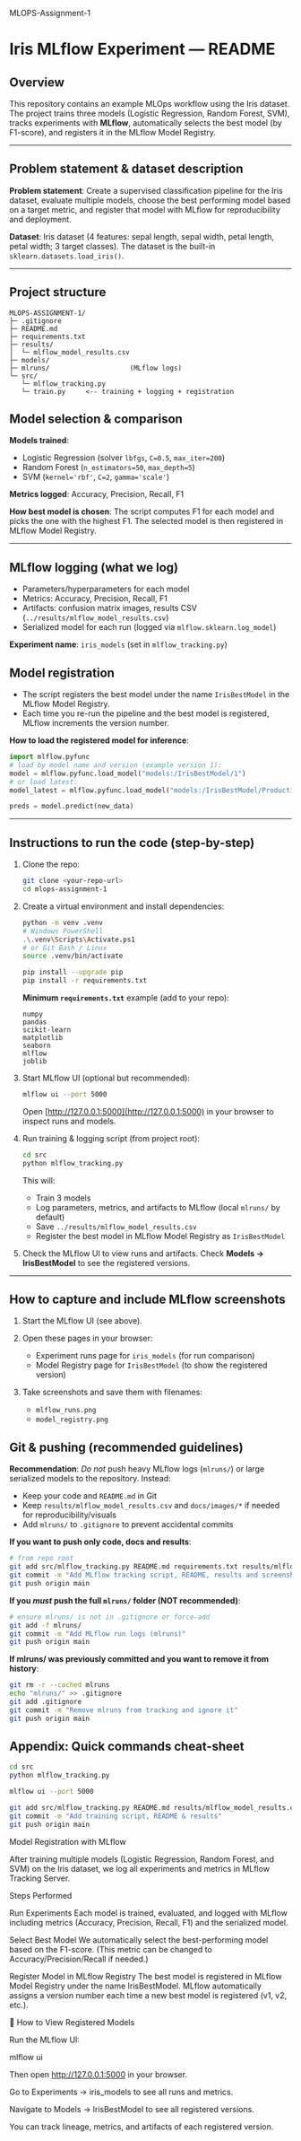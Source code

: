 MLOPS-Assignment-1

# Iris MLflow Experiment — README

## Overview

This repository contains an example MLOps workflow using the Iris dataset. The project trains three models (Logistic Regression, Random Forest, SVM), tracks experiments with **MLflow**, automatically selects the best model (by F1-score), and registers it in the MLflow Model Registry.

---

## Problem statement & dataset description

**Problem statement**: Create a supervised classification pipeline for the Iris dataset, evaluate multiple models, choose the best performing model based on a target metric, and register that model with MLflow for reproducibility and deployment.

**Dataset**: Iris dataset (4 features: sepal length, sepal width, petal length, petal width; 3 target classes). The dataset is the built-in `sklearn.datasets.load_iris()`.

---

## Project structure

```
MLOPS-ASSIGNMENT-1/
├─ .gitignore
├─ README.md                
├─ requirements.txt         
├─ results/
│  └─ mlflow_model_results.csv
├─ models/                    
├─ mlruns/                    (MLflow logs)
└─ src/
   └─ mlflow_tracking.py
   └─ train.py     <-- training + logging + registration
```


## Model selection & comparison

**Models trained**:

* Logistic Regression (solver `lbfgs`, `C=0.5`, `max_iter=200`)
* Random Forest (`n_estimators=50`, `max_depth=5`)
* SVM (`kernel='rbf'`, `C=2`, `gamma='scale'`)

**Metrics logged**: Accuracy, Precision, Recall, F1

**How best model is chosen**: The script computes F1 for each model and picks the one with the highest F1. The selected model is then registered in MLflow Model Registry.

---

## MLflow logging (what we log)

* Parameters/hyperparameters for each model
* Metrics: Accuracy, Precision, Recall, F1
* Artifacts: confusion matrix images, results CSV (`../results/mlflow_model_results.csv`)
* Serialized model for each run (logged via `mlflow.sklearn.log_model`)

**Experiment name**: `iris_models` (set in `mlflow_tracking.py`)

## Model registration

* The script registers the best model under the name `IrisBestModel` in the MLflow Model Registry.
* Each time you re-run the pipeline and the best model is registered, MLflow increments the version number.

**How to load the registered model for inference**:

```python
import mlflow.pyfunc
# load by model name and version (example version 1):
model = mlflow.pyfunc.load_model("models:/IrisBestModel/1")
# or load latest:
model_latest = mlflow.pyfunc.load_model("models:/IrisBestModel/Production")  # if promoted

preds = model.predict(new_data)
```

---

## Instructions to run the code (step-by-step)

1. Clone the repo:

   ```bash
   git clone <your-repo-url>
   cd mlops-assignment-1
   ```

2. Create a virtual environment and install dependencies:

   ```bash
   python -m venv .venv
   # Windows PowerShell
   .\.venv\Scripts\Activate.ps1
   # or Git Bash / Linux
   source .venv/bin/activate

   pip install --upgrade pip
   pip install -r requirements.txt
   ```

   **Minimum `requirements.txt`** example (add to your repo):

   ```text
   numpy
   pandas
   scikit-learn
   matplotlib
   seaborn
   mlflow
   joblib
   ```

3. Start MLflow UI (optional but recommended):

   ```bash
   mlflow ui --port 5000
   ```

   Open [http://127.0.0.1:5000](http://127.0.0.1:5000) in your browser to inspect runs and models.

4. Run training & logging script (from project root):

   ```bash
   cd src
   python mlflow_tracking.py
   ```

   This will:

   * Train 3 models
   * Log parameters, metrics, and artifacts to MLflow (local `mlruns/` by default)
   * Save `../results/mlflow_model_results.csv`
   * Register the best model in MLflow Model Registry as `IrisBestModel`

5. Check the MLflow UI to view runs and artifacts. Check **Models → IrisBestModel** to see the registered versions.

---

## How to capture and include MLflow screenshots

1. Start the MLflow UI (see above).

2. Open these pages in your browser:

   * Experiment runs page for `iris_models` (for run comparison)
   * Model Registry page for `IrisBestModel` (to show the registered version)

3. Take screenshots and save them with filenames:

   * `mlflow_runs.png`
   * `model_registry.png`

## Git & pushing (recommended guidelines)

**Recommendation**: *Do not* push heavy MLflow logs (`mlruns/`) or large serialized models to the repository. Instead:

* Keep your code and `README.md` in Git
* Keep `results/mlflow_model_results.csv` and `docs/images/*` if needed for reproducibility/visuals
* Add `mlruns/` to `.gitignore` to prevent accidental commits

**If you want to push only code, docs and results**:

```bash
# from repo root
git add src/mlflow_tracking.py README.md requirements.txt results/mlflow_model_results.csv docs/images/*
git commit -m "Add MLflow tracking script, README, results and screenshots"
git push origin main
```

**If you *must* push the full `mlruns/` folder (NOT recommended)**:

```bash
# ensure mlruns/ is not in .gitignore or force-add
git add -f mlruns/
git commit -m "Add MLflow run logs (mlruns)"
git push origin main
```

**If mlruns/ was previously committed and you want to remove it from history**:

```bash
git rm -r --cached mlruns
echo "mlruns/" >> .gitignore
git add .gitignore
git commit -m "Remove mlruns from tracking and ignore it"
git push origin main
```

## Appendix: Quick commands cheat-sheet

```bash
cd src
python mlflow_tracking.py

mlflow ui --port 5000

git add src/mlflow_tracking.py README.md results/mlflow_model_results.csv docs/images/*
git commit -m "Add training script, README & results"
git push origin main
```

Model Registration with MLflow

After training multiple models (Logistic Regression, Random Forest, and SVM) on the Iris dataset, we log all experiments and metrics in MLflow Tracking Server.

Steps Performed

Run Experiments
Each model is trained, evaluated, and logged with MLflow including metrics (Accuracy, Precision, Recall, F1) and the serialized model.

Select Best Model
We automatically select the best-performing model based on the F1-score. (This metric can be changed to Accuracy/Precision/Recall if needed.)

Register Model in MLflow Registry
The best model is registered in MLflow Model Registry under the name IrisBestModel.
MLflow automatically assigns a version number each time a new best model is registered (v1, v2, etc.).

🔧 How to View Registered Models

Run the MLflow UI:

mlflow ui


Then open http://127.0.0.1:5000 in your browser.

Go to Experiments → iris_models to see all runs and metrics.

Navigate to Models → IrisBestModel to see all registered versions.

You can track lineage, metrics, and artifacts of each registered version.